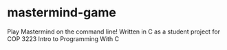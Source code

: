 # mastermind-game
Play Mastermind on the command line! Written in C as a student project for COP 3223 Intro to Programming With C
